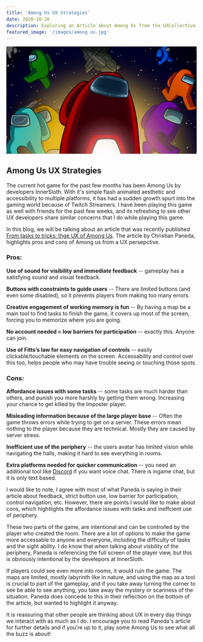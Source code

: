 ```yaml
---
title: 'Among Us UX Strategies'
date: 2020-10-26
description: Exploring an Article about Among Us from the UXCollective
featured_image: '/images/among us.jpg'
---
```


![](/images/amongUsLarge.jpg)

## Among Us UX Strategies

The current hot game for the past few months has been Among Us by developers InnerSloth. With it's simple flash animated aesthetic and accessibility to multiple platforms, it has had a sudden growth spurt into the gaming world because of Twitch Streamers. I have been playing this game as well with friends for the past few weeks, and its refreshing to see other UX developers share similar concerns that I do while playing this game.  

In this blog, we will be talking about an article that was recently published [From tasks to tricks: thge UX of Among Us](https://uxdesign.cc/from-tasks-to-tricks-the-ux-of-among-us-d469b45dba22). The article by Christian Paneda, highlights pros and cons of Among us from a UX persepctive. 

<h3>Pros:</h3>

**Use of sound for visibility and immediate feedback** -- gameplay has a satisfying sound and visual feedback.

**Buttons with constraints to guide users** -- There are limited buttons (and even some disabled), so it prevents players from making too many errors.

**Creative engagement of working memory is fun** -- By having a map be a main tool to find tasks to finish the game, it covers up most of the screen, forcing you to memorize where you are going.

**No account needed = low barriers for participation** -- exactly this. Anyone can join.

**Use of Fitts’s law for easy navigation of controls** -- easily clickable/touchable elements on the screen. Accessability and control over this too, helps people who may have trouble seeing or touching those spots.

<h3>Cons:</h3> 

**Affordance issues with some tasks** -- some tasks are much harder than others, and punish you more harshly by getting them wrong. Increasing your chance to get killed by the Imposter player.

**Misleading information because of the large player base** -- Often the game throws errors while trying to get on a server. These errors mean nothing to the player because they are technical. Mostly they are caused by server stress.

**Inefficient use of the periphery** -- the users avatar has limited vision while navigating the halls, making it hard to see everything in rooms.

**Extra platforms needed for quicker communication** -- you need an additional tool like [Discord](www.discord.com) if you want voice chat. There is ingame chat, but it is only text based.

I would like to note, I agree with most of what Paneda is saying in their article about feedback, strict button use, low barrier for participation, control navigation, etc. However, there are points I would like to make about cons, which hightlights the affordance issues with tasks and ineffcient use of periphery. 

These two parts of the game, are intentional and can be controlled by the player who created the room. There are a lot of options to make the game more accessable to anyone and everyone, including the difficulty of tasks and the sight ability. I do know that when talking about visbility of the periphery, Paneda is referencing the full screen of the player view, but this is obviously intentional by the develepors at InnerSloth.

If players could see even more into rooms, it would ruin the game. The maps are limited, mostly labyrinth like in nature, and using the map as a tool is crucial to part of the gameplay, and if you take away turning the corner to see be able to see anything, you take away the mystery or scariness of the situation. Paneda does concede to this in their reflection on the bottom of the article, but wanted to highlight it anyway.

It is reassuring that other people are thinking about UX in every day things we interact with as much as I do. I encourage you to read Paneda's article for further details and if you're up to it, play some Among Us to see what all the buzz is about! 
